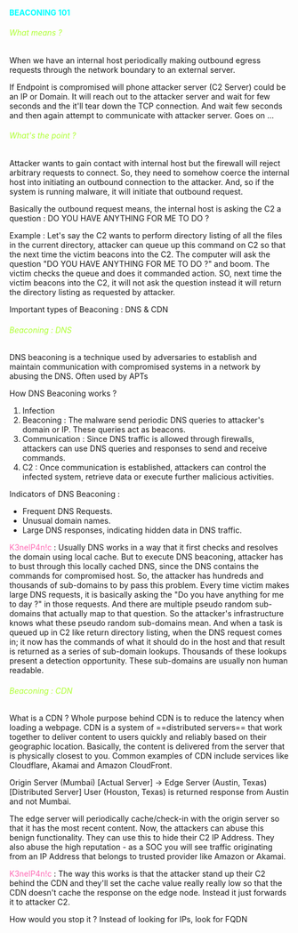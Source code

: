 #### <font color='cyan'>BEACONING 101 </font>

###### <font color=ADFF2F>What means ?</font>
When we have an internal host periodically making outbound egress requests through the network boundary to an external server.

If Endpoint is compromised will phone attacker server (C2 Server) could be an IP or Domain.
It will reach out to the attacker server and wait for few seconds and the it'll tear down the TCP connection. And wait few seconds and then again attempt to communicate with attacker server. Goes on …

###### <font color=ADFF2F>What's the point ?</font>
Attacker wants to gain contact with internal host but the firewall will reject arbitrary requests to connect.
So, they need to somehow coerce the internal host into initiating an outbound connection to the attacker. And, so if the system is running malware, it will initiate that outbound request.

Basically the outbound request means, the internal host is asking the C2 a question : 
DO YOU HAVE ANYTHING FOR ME TO DO ?

Example : Let's say the C2 wants to perform directory listing of all the files in the current directory, attacker can queue up this command on C2 so that the next time the victim beacons into the C2. The computer will ask the question "DO YOU HAVE ANYTHING FOR ME TO DO ?" and boom. The victim checks the queue and does it commanded action.
SO, next time the victim beacons into the C2, it will not ask the question instead it will return the directory listing as requested by attacker.

Important types of Beaconing : DNS & CDN

###### <font color=ADFF2F>Beaconing : DNS</font> 
DNS beaconing is a technique used by adversaries to establish and maintain communication with compromised systems in a network by abusing the DNS.
Often used by APTs

How DNS Beaconing works ?
1. Infection
2. Beaconing : The malware send periodic DNS queries to attacker's domain or IP. These queries act as beacons.
3. Communication : Since DNS traffic is allowed through firewalls, attackers can use DNS queries and responses to send and receive commands.
4. C2 : Once communication is established, attackers can control the infected system, retrieve data or execute further malicious activities.

Indicators of DNS Beaconing :
- Frequent DNS Requests.
- Unusual domain names.
- Large DNS responses, indicating hidden data in DNS traffic.

<font color=FF69B4>K3nelP4n!c </font> : Usually DNS works in a way that it first checks and resolves the domain using local cache. But to execute DNS beaconing, attacker has to bust through this locally cached DNS, since the DNS contains the commands for compromised host. So, the attacker has hundreds and thousands of sub-domains to by pass this problem.
Every time victim makes large DNS requests, it is basically asking the "Do you have anything for me to day ?" in those requests. And there are multiple pseudo random sub-domains that actually map to that question.
So the attacker's infrastructure knows what these pseudo random sub-domains mean. And when a task is queued up in C2 like return directory listing, when the DNS request comes in; it now has the commands of what it should do in the host and that result is returned as a series of sub-domain lookups. 
Thousands of these lookups present a detection opportunity.
These sub-domains are usually non human readable.

###### <font color=ADFF2F>Beaconing : CDN</font> 

What is a CDN ?
Whole purpose behind CDN is to reduce the latency when loading a webpage.
CDN is a system of ==distributed servers== that work together to deliver content to users quickly and reliably based on their geographic location. Basically, the content is delivered from the server that is physically closest to you.
Common examples of CDN include services like Cloudflare, Akamai and Amazon CloudFront.

Origin Server (Mumbai) [Actual Server] -> Edge Server (Austin, Texas) [Distributed Server] 
User (Houston, Texas) is returned response from Austin and not Mumbai.

The edge server will periodically cache/check-in with the origin server so that it has the most recent content. 
Now, the attackers can abuse this benign functionality. 
They can use this to hide their C2 IP Address. 
They also abuse the high reputation - as a SOC you will see traffic originating from an IP Address that belongs to trusted provider like Amazon or Akamai.

<font color=FF69B4>K3nelP4n!c </font> : The way this works is that the attacker stand up their C2 behind the CDN and they'll set the cache value really really low so that the CDN doesn't cache the response on the edge node. Instead it just forwards it to attacker C2.

How would you stop it ? 
Instead of looking for IPs, look for FQDN








